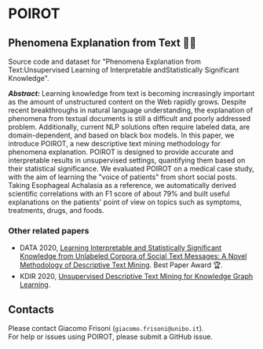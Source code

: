 # POIROT
## Phenomena Explanation from Text 🕵️‍♂️

Source code and dataset for "Phenomena Explanation from Text:Unsupervised Learning of Interpretable andStatistically Significant Knowledge".

<b><i>Abstract:</i></b> Learning knowledge from text is becoming increasingly important as the amount of unstructured content on the Web rapidly grows. Despite recent breakthroughs in natural language understanding, the explanation of phenomena from textual documents is still a difficult and poorly addressed problem. Additionally, current NLP solutions often require labeled data, are domain-dependent, and based on black box models. In this paper, we introduce POIROT, a new descriptive text mining methodology for phenomena explanation. POIROT is designed to provide accurate and interpretable results in unsupervised settings, quantifying them based on their statistical significance. We evaluated POIROT on a medical case study, with the aim of learning the "voice of patients" from short social posts. Taking Esophageal Achalasia as a reference, we automatically derived scientific correlations with an F1 score of about 79\% and built useful explanations on the patients' point of view on topics such as symptoms, treatments, drugs, and foods.

### Other related papers
- DATA 2020, [Learning Interpretable and Statistically Significant Knowledge from Unlabeled Corpora of Social Text Messages: A Novel Methodology of Descriptive Text Mining](https://www.scitepress.org/PublicationsDetail.aspx?ID=c10WqNt1NgM=&t=1). Best Paper Award 🏆.
- KDIR 2020, [Unsupervised Descriptive Text Mining for Knowledge Graph Learning](https://www.scitepress.org/PublicationsDetail.aspx?ID=3mrzEAn57Cc=&t=1).

## Contacts
Please contact Giacomo Frisoni (`giacomo.frisoni@unibo.it`).</br>
For help or issues using POIROT, please submit a GitHub issue.
